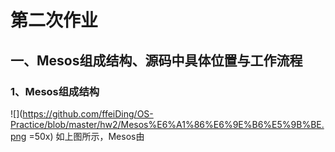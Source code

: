 # 第二次作业
## 一、Mesos组成结构、源码中具体位置与工作流程
### 1、Mesos组成结构
![](https://github.com/ffeiDing/OS-Practice/blob/master/hw2/Mesos%E6%A1%86%E6%9E%B6%E5%9B%BE.png =50x)
如上图所示，Mesos由
